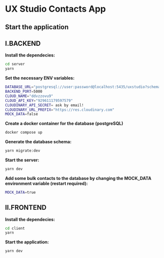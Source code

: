# **UX Studio Contacts App**

## Start the application

## I.BACKEND

**Install the dependecies:**

```sh
cd server
yarn
```

**Set the necessary ENV variables:**

```sh
DATABASE_URL="postgresql://user:password@localhost:5435/uxstudio?schema=public"
BACKEND_PORT=5000
CLOUD_NAME="ddvzzovu9"
CLOUD_API_KEY="929611179597579"
CLOUDINARY_API_SECRET= ask by email!
CLOUDINARY_URL_PREFIX="https://res.cloudinary.com"
MOCK_DATA=false
```

**Create a docker container for the database (postgreSQL)**

```sh
docker compose up
```

**Generate the database schema:**

```sh
yarn migrate:dev
```

**Start the server:**

```sh
yarn dev
```

**Add some bulk contacts to the database by changing the MOCK_DATA environment variable (restart required):**

```sh
MOCK_DATA=true
```

## II.FRONTEND

**Install the dependecies:**

```sh
cd client
yarn
```

**Start the application:**

```sh
yarn dev
```

